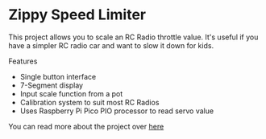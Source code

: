 # Zippy Speed Limiter

This project allows you to scale an RC Radio throttle value. It's useful if you have a simpler RC radio car and want to slow it down for kids.

Features
- Single button interface
- 7-Segment display
- Input scale function from a pot
- Calibration system to suit most RC Radios
- Uses Raspberry Pi Pico PIO processor to read servo value

You can read more about the project over [here](https://redfern.st/rc_radio_throttle_modifier_useing_a_raspberry_pi_pico)